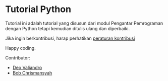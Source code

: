 # Tutorial Python

Tutorial ini adalah tutorial yang disusun dari modul Pengantar Pemrograman
dengan Python tetapi kemudian ditulis ulang dan diperbaiki.

Jika ingin berkontribusi, harap perhatikan
[peraturan kontribusi](CONTRIBUTING.md)

Happy coding.

Contributor:

- [Deo Valiandro](https://github.com/deovaliandro)
- [Bob Chrismansyah](https://github.com/BobChrismansyah)
